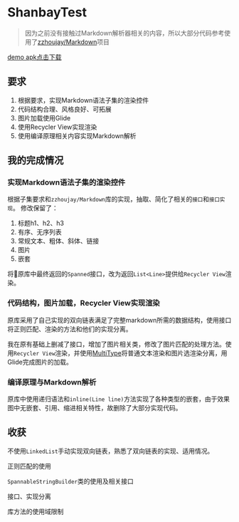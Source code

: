 # ShanbayTest
> 因为之前没有接触过Markdown解析器相关的内容，所以大部分代码参考使用了[zzhoujay/Markdown](https://github.com/zzhoujay/Markdown)项目

[demo apk点击下载](https://raw.githubusercontent.com/haohaozaici/ShanbayTest/master/app/release/app-release.apk)

## 要求
1. 根据要求，实现Markdown语法子集的渲染控件
2. 代码结构合理、风格良好、可拓展
3. 图片加载使用Glide
4. 使用Recycler View实现渲染
5. 使用编译原理相关内容实现Markdown解析

## 我的完成情况

### 实现Markdown语法子集的渲染控件
根据子集要求和`zzhoujay/Markdown`库的实现，抽取、简化了相关的`接口`和`接口实现`。
修改保留了：
1. 标题h1、h2、h3
2. 有序、无序列表
3. 常规文本、粗体、斜体、链接
4. 图片
5. 嵌套

将原库中最终返回的`Spanned`接口，改为返回`List<Line>`提供给`Recycler View`渲染。

### 代码结构，图片加载，Recycler View实现渲染
原库采用了自己实现的双向链表满足了完整markdown所需的数据结构，使用接口将正则匹配、渲染的方法和他们的实现分离。

我在原有基础上删减了接口，增加了图片相关类，修改了图片匹配的处理方法。使用`Recycler View`渲染，并使用[MultiType](https://github.com/drakeet/MultiType)将普通文本渲染和图片选渲染分离，用Glide完成图片的加载。

### 编译原理与Markdown解析
原库中使用递归语法和`inline(Line line)`方法实现了各种类型的嵌套，由于效果图中无嵌套、引用、缩进相关特性，故删除了大部分实现代码。

## 收获
不使用`LinkedList`手动实现双向链表，熟悉了双向链表的实现、适用情况。

正则匹配的使用

`SpannableStringBuilder`类的使用及相关接口

接口、实现分离

库方法的使用域限制